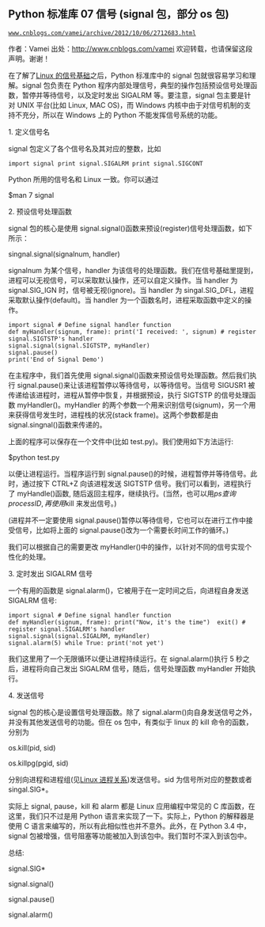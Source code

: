 ## Python 标准库 07 信号 (signal 包，部分 os 包)

[`www.cnblogs.com/vamei/archive/2012/10/06/2712683.html`](http://www.cnblogs.com/vamei/archive/2012/10/06/2712683.html)

作者：Vamei 出处：http://www.cnblogs.com/vamei 欢迎转载，也请保留这段声明。谢谢！

在了解了[Linux 的信号基础](http://www.cnblogs.com/vamei/archive/2012/10/04/2711818.html)之后，Python 标准库中的 signal 包就很容易学习和理解。signal 包负责在 Python 程序内部处理信号，典型的操作包括预设信号处理函数，暂停并等待信号，以及定时发出 SIGALRM 等。要注意，signal 包主要是针对 UNIX 平台(比如 Linux, MAC OS)，而 Windows 内核中由于对信号机制的支持不充分，所以在 Windows 上的 Python 不能发挥信号系统的功能。

1\. 定义信号名

signal 包定义了各个信号名及其对应的整数，比如

```
import signal print signal.SIGALRM print signal.SIGCONT

```

Python 所用的信号名和 Linux 一致。你可以通过

$man 7 signal

2\. 预设信号处理函数

signal 包的核心是使用 signal.signal()函数来预设(register)信号处理函数，如下所示：

singnal.signal(signalnum, handler)

signalnum 为某个信号，handler 为该信号的处理函数。我们在信号基础里提到，进程可以无视信号，可以采取默认操作，还可以自定义操作。当 handler 为 signal.SIG_IGN 时，信号被无视(ignore)。当 handler 为 singal.SIG_DFL，进程采取默认操作(default)。当 handler 为一个函数名时，进程采取函数中定义的操作。

```
import signal # Define signal handler function
def myHandler(signum, frame): print('I received: ', signum) # register signal.SIGTSTP's handler 
signal.signal(signal.SIGTSTP, myHandler)
signal.pause()
print('End of Signal Demo')

```

在主程序中，我们首先使用 signal.signal()函数来预设信号处理函数。然后我们执行 signal.pause()来让该进程暂停以等待信号，以等待信号。当信号 SIGUSR1 被传递给该进程时，进程从暂停中恢复，并根据预设，执行 SIGTSTP 的信号处理函数 myHandler()。myHandler 的两个参数一个用来识别信号(signum)，另一个用来获得信号发生时，进程栈的状况(stack frame)。这两个参数都是由 signal.singnal()函数来传递的。

上面的程序可以保存在一个文件中(比如 test.py)。我们使用如下方法运行:

$python test.py

以便让进程运行。当程序运行到 signal.pause()的时候，进程暂停并等待信号。此时，通过按下 CTRL+Z 向该进程发送 SIGTSTP 信号。我们可以看到，进程执行了 myHandle()函数, 随后返回主程序，继续执行。(当然，也可以用$ps 查询 process ID, 再使用$kill 来发出信号。)

(进程并不一定要使用 signal.pause()暂停以等待信号，它也可以在进行工作中接受信号，比如将上面的 signal.pause()改为一个需要长时间工作的循环。)

我们可以根据自己的需要更改 myHandler()中的操作，以针对不同的信号实现个性化的处理。

3\. 定时发出 SIGALRM 信号

一个有用的函数是 signal.alarm()，它被用于在一定时间之后，向进程自身发送 SIGALRM 信号:

```
import signal # Define signal handler function
def myHandler(signum, frame): print("Now, it's the time")  exit() # register signal.SIGALRM's handler 
signal.signal(signal.SIGALRM, myHandler)
signal.alarm(5) while True: print('not yet')

```

我们这里用了一个无限循环以便让进程持续运行。在 signal.alarm()执行 5 秒之后，进程将向自己发出 SIGALRM 信号，随后，信号处理函数 myHandler 开始执行。

4\. 发送信号

signal 包的核心是设置信号处理函数。除了 signal.alarm()向自身发送信号之外，并没有其他发送信号的功能。但在 os 包中，有类似于 linux 的 kill 命令的函数，分别为

os.kill(pid, sid)

os.killpg(pgid, sid)

分别向进程和进程组(见[Linux 进程关系](http://www.cnblogs.com/vamei/archive/2012/10/07/2713023.html))发送信号。sid 为信号所对应的整数或者 singal.SIG*。

实际上 signal, pause，kill 和 alarm 都是 Linux 应用编程中常见的 C 库函数，在这里，我们只不过是用 Python 语言来实现了一下。实际上，Python 的解释器是使用 C 语言来编写的，所以有此相似性也并不意外。此外，在 Python 3.4 中，signal 包被增强，信号阻塞等功能被加入到该包中。我们暂时不深入到该包中。

总结:

signal.SIG*

signal.signal()

signal.pause()

signal.alarm()